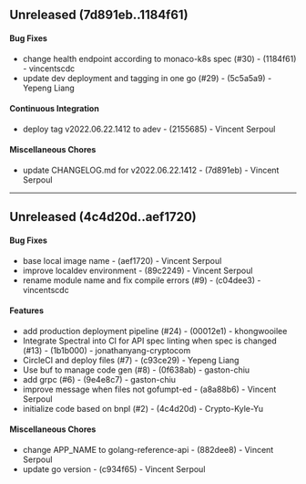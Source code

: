 ## Unreleased (7d891eb..1184f61)
#### Bug Fixes
- change health endpoint according to monaco-k8s spec (#30) - (1184f61) - vincentscdc
- update dev deployment and tagging in one go (#29) - (5c5a5a9) - Yepeng Liang
#### Continuous Integration
- deploy tag v2022.06.22.1412 to adev - (2155685) - Vincent Serpoul
#### Miscellaneous Chores
- update CHANGELOG.md for v2022.06.22.1412 - (7d891eb) - Vincent Serpoul

- - -

## Unreleased (4c4d20d..aef1720)
#### Bug Fixes
- base local image name - (aef1720) - Vincent Serpoul
- improve localdev environment - (89c2249) - Vincent Serpoul
- rename module name and fix compile errors (#9) - (c04dee3) - vincentscdc
#### Features
- add production deployment pipeline (#24) - (00012e1) - khongwooilee
- Integrate Spectral into CI for API spec linting when spec is changed (#13) - (1b1b000) - jonathanyang-cryptocom
- CircleCI and deploy files (#7) - (c93ce29) - Yepeng Liang
- Use buf to manage code gen (#8) - (0f638ab) - gaston-chiu
- add grpc (#6) - (9e4e8c7) - gaston-chiu
- improve message when files not gofumpt-ed - (a8a88b6) - Vincent Serpoul
- initialize code based on bnpl (#2) - (4c4d20d) - Crypto-Kyle-Yu
#### Miscellaneous Chores
- change APP_NAME to golang-reference-api - (882dee8) - Vincent Serpoul
- update go version - (c934f65) - Vincent Serpoul

